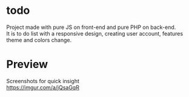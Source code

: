# todo
Project made with pure JS on front-end and pure PHP on back-end.  
It is to do list with a responsive design, creating user account, features theme and colors change.  
# Preview
Screenshots for quick insight  
https://imgur.com/a/jQsaGqR
